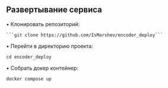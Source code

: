 <h2>Развертывание сервиса</h2>
•  Клонировать репозиторий:

	```git clone https://github.com/IsMarshev/encoder_deploy```

•  Перейти в директорию проекта:

	cd encoder_deploy

•  Собрать докер контейнер:

	docker compose up	
